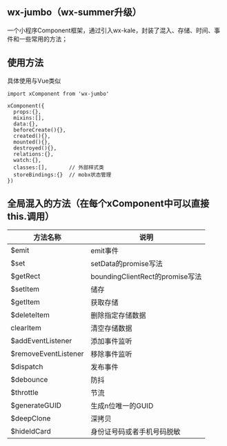 ## wx-jumbo（wx-summer升级）
一个小程序Component框架，通过引入wx-kale，封装了混入、存储、时间、事件和一些常用的方法；

## 使用方法
具体使用与Vue类似
```
import xComponent from 'wx-jumbo'

xComponent({
  props:{},
  mixins:[],
  data:{},
  beforeCreate(){},
  created(){},
  mounted(){},
  destroyed(){},
  relations:{},
  watch:{},
  classes:[],       // 外部样式类
  storeBindings:{}  // mobx状态管理
})
```

## 全局混入的方法（在每个xComponent中可以直接this.调用）
| 方法名称 | 说明 |  
|---------|-------|
| $emit | emit事件 |
| $set | setData的promise写法 |
| $getRect | boundingClientRect的promise写法 |
| $setItem | 储存 |
| $getItem | 获取存储 |
| $deleteItem | 删除指定存储数据 |
| clearItem | 清空存储数据 |
| $addEventListener | 添加事件监听 |
| $removeEventListener | 移除事件监听 |
| $dispatch | 发布事件 |
| $debounce | 防抖 |
| $throttle | 节流 |
| $generateGUID | 生成n位唯一的GUID |
| $deepClone | 深拷贝 |
| $hideIdCard | 身份证号码或者手机号码脱敏 |
